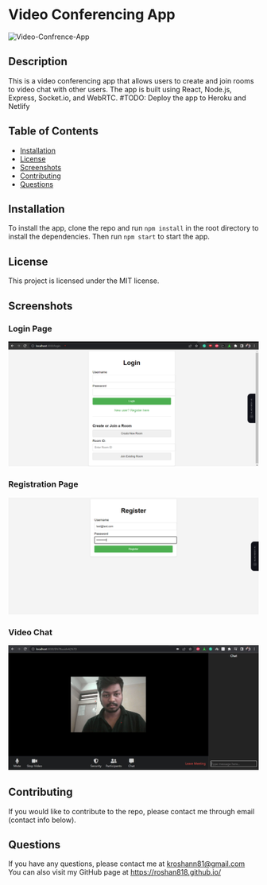 # Video Conferencing App

<img src="https://socialify.git.ci/Roshan818/Video-Confrence-App/image?description=1&font=Bitter&language=1&name=1&owner=1&pattern=Signal&stargazers=1&theme=Light" alt="Video-Confrence-App" width="640" height="320" />

## Description

This is a video conferencing app that allows users to create and join rooms to video chat with other users. The app is built using React, Node.js, Express, Socket.io, and WebRTC.
#TODO: Deploy the app to Heroku and Netlify

## Table of Contents

- [Installation](#installation)<!-- - [Usage](#usage) -->
- [License](#license)<!-- - [Demo](#demo) -->
- [Screenshots](#screenshots)
- [Contributing](#contributing)
- [Questions](#questions)

## Installation

To install the app, clone the repo and run `npm install` in the root directory to install the dependencies. Then run `npm start` to start the app.

<!-- ## Usage

To use the app, go to https://video-conferencing-app.netlify.app/. Enter a room name and click "Join Room". Copy the URL and send it to the other users you want to video chat with. Once everyone has joined the room, click "Start Call" to start the video chat. -->

## License

This project is licensed under the MIT license.

<!-- ## Demo

A demo of the app can be found at https://drive.google.com/file/d/1Q3Q3Q8Z3Z3Z3Z3Z3Z3Z3Z3Z3Z3Z3Z3Z/view. -->

## Screenshots

### Login Page

![Screenshot 1](./screenshots/login.png)

### Registration Page

![Screenshot 2](./screenshots/register.png)

### Video Chat

![Screenshot 3](./screenshots/video.jpg)

## Contributing

If you would like to contribute to the repo, please contact me through email (contact info below).

## Questions

If you have any questions, please contact me at kroshann81@gmail.com
You can also visit my GitHub page at https://roshan818.github.io/

